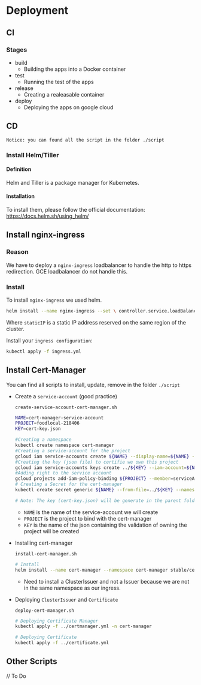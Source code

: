 # Deployment

## CI

### Stages

- build
  - Building the apps into a Docker container
- test
  - Running the test of the apps
- release
  - Creating a realeasable container
- deploy
  - Deploying the apps on google cloud

## CD

`Notice: you can found all the script in the folder ./script` 

### Install Helm/Tiller

#### Definition

Helm and Tiller is a package manager for Kubernetes.

#### Installation

To install them, please follow the official documentation: https://docs.helm.sh/using_helm/

## Install nginx-ingress

### Reason

We have to deploy a `nginx-ingress` loadbalancer to handle the http to https redirection. GCE loadbalancer do not handle this.

### Install

To install `nginx-ingress` we used helm.

```bash
helm install --name nginx-ingress --set \ controller.service.loadBalancerIP="<staticIP>" stable/nginx-ingress
```

Where `staticIP` is a static IP address reserved on the same region of the cluster.

Install your `ingress configuration`:

```bash
kubectl apply -f ingress.yml
```

## Install Cert-Manager

You can find all scripts to install, update, remove in the folder `./script`

- Create a `service-account` (good practice)

  `create-service-account-cert-manager.sh`

  ```bash
  NAME=cert-manager-service-account
  PROJECT=foodlocal-218406
  KEY=cert-key.json
  
  #Creating a namespace
  kubectl create namespace cert-manager
  #Creating a service-account for the project
  gcloud iam service-accounts create ${NAME} --display-name=${NAME} --project=${PROJECT}
  #Creating the key (json file) to certifie we own this project
  gcloud iam service-accounts keys create ../${KEY} --iam-account=${NAME}@${PROJECT}.iam.gserviceaccount.com --project=${PROJECT}
  #Adding right to the service account
  gcloud projects add-iam-policy-binding ${PROJECT} --member=serviceAccount:${NAME}@${PROJECT}.iam.gserviceaccount.com --role=roles/owner
  # Creating a Secret for the cert-manager
  kubectl create secret generic ${NAME} --from-file=../${KEY} --namespace=cert-manager
  
  # Note: The key (cert-key.json) will be generate in the parent folder to be seen by the certmanager.yml
  ```

  - `NAME` is the name of the service-account we will create
  - `PROJECT` is the project to bind with the cert-manager
  - `KEY`  is the name of the json containing the validation of owning the project will be created

- Installing cert-manager

  `install-cert-manager.sh`

  ```bash
  # Install
  helm install --name cert-manager --namespace cert-manager stable/cert-manager --set ingressShim.defaultIssuerName=letsencrypt --set ingressShim.defaultIssuerKind=ClusterIssuer
  ```

  - Need to install a ClusterIssuer and not a Issuer because we are not in the same namespace as our ingress.

- Deploying `ClusterIssuer` and `Certificate`

  `deploy-cert-manager.sh`

  ```bash
  # Deploying Certificate Manager
  kubectl apply -f ../certmanager.yml -n cert-manager
  
  # Deploying Certificate
  kubectl apply -f ../certificate.yml
  ```

## Other Scripts

// To Do